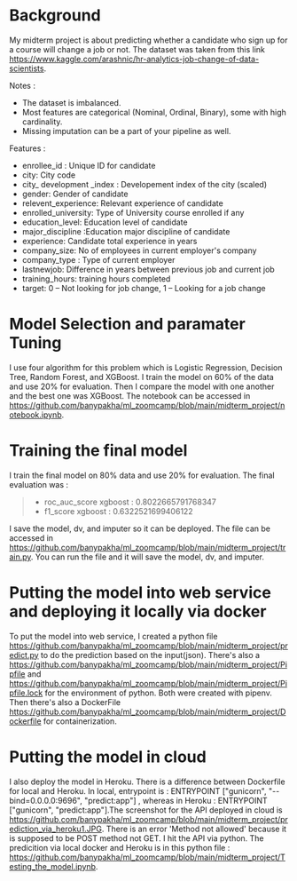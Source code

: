 # Background
My midterm project is about predicting whether a candidate who sign up for a course will change a job or not. The dataset was taken from this link https://www.kaggle.com/arashnic/hr-analytics-job-change-of-data-scientists.

Notes : 
- The dataset is imbalanced.
- Most features are categorical (Nominal, Ordinal, Binary), some with high cardinality.
- Missing imputation can be a part of your pipeline as well.

Features : 
  - enrollee_id : Unique ID for candidate
  - city: City code
  - city_ development _index : Developement index of the city (scaled)
  - gender: Gender of candidate
  - relevent_experience: Relevant experience of candidate
  - enrolled_university: Type of University course enrolled if any
  - education_level: Education level of candidate
  - major_discipline :Education major discipline of candidate
  - experience: Candidate total experience in years
  - company_size: No of employees in current employer's company
  - company_type : Type of current employer
  - lastnewjob: Difference in years between previous job and current job
  - training_hours: training hours completed
  - target: 0 – Not looking for job change, 1 – Looking for a job change

# Model Selection and paramater Tuning
I use four algorithm for this problem which is Logistic Regression, Decision Tree, Random Forest, and XGBoost. I train the model on 60% of the data and use 20% for evaluation. Then I compare the model with one another and the best one was XGBoost. The notebook can be accessed in https://github.com/banypakha/ml_zoomcamp/blob/main/midterm_project/notebook.ipynb. 

# Training the final model 
I train the final model on 80% data and use 20% for evaluation. The final evaluation was : 
>- roc_auc_score xgboost :  0.8022665791768347
>- f1_score xgboost :  0.6322521699406122

I save the model, dv, and imputer so it can be deployed. The file can be accessed in https://github.com/banypakha/ml_zoomcamp/blob/main/midterm_project/train.py. You can run the file and it will save the model, dv, and imputer.

# Putting the model into web service and deploying it locally via docker
To put the model into web service, I created a python file https://github.com/banypakha/ml_zoomcamp/blob/main/midterm_project/predict.py to do the prediction based on the input(json). There's also a https://github.com/banypakha/ml_zoomcamp/blob/main/midterm_project/Pipfile and https://github.com/banypakha/ml_zoomcamp/blob/main/midterm_project/Pipfile.lock for the environment of python. Both were created with pipenv. Then there's also a DockerFile https://github.com/banypakha/ml_zoomcamp/blob/main/midterm_project/Dockerfile for containerization. 

# Putting the model in cloud
I also deploy the model in Heroku. There is a difference between Dockerfile for local and Heroku. In local, entrypoint is : ENTRYPOINT ["gunicorn", "--bind=0.0.0.0:9696", "predict:app"] , whereas in Heroku : ENTRYPOINT ["gunicorn", "predict:app"].The screenshot for the API deployed in cloud is https://github.com/banypakha/ml_zoomcamp/blob/main/midterm_project/prediction_via_heroku1.JPG. There is an error 'Method not allowed' because it is supposed to be POST method not GET. I hit the API via python. The predicition via local docker and Heroku is in this python file : https://github.com/banypakha/ml_zoomcamp/blob/main/midterm_project/Testing_the_model.ipynb. 


